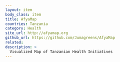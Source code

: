 ```yaml
---
layout: item
body_class: item
title: AfyaMap
countries: Tanzania
category: Health
site_url: http://afyamap.org
github_url: https://github.com/Jumagreens/AfyaMap
related: 
description: >
  Visualized Map of Tanzanian Health Initiatives
---
```

